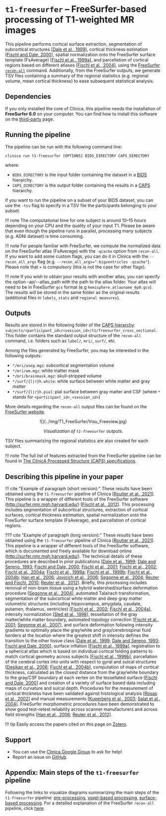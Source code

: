 <!-- markdownlint-disable MD033-->
# `t1-freesurfer` – FreeSurfer-based processing of T1-weighted MR images

This pipeline performs cortical surface extraction, segmentation of subcortical structures [[Dale et al., 1999](http://dx.doi.org/10.1006/nimg.1998.0395)], cortical thickness estimation [[Fischl and Dale, 2000](http://dx.doi.org/10.1073/pnas.200033797)], spatial normalization onto the FreeSurfer surface template (FsAverage) [[Fischl et al., 1999a](http://dx.doi.org/10.1006/nimg.1998.0396)], and parcellation of cortical regions based on different atlases [[Fischl et al., 2004](http://dx.doi.org/10.1093/cercor/bhg087)], using the [FreeSurfer `recon-all`](https://surfer.nmr.mgh.harvard.edu/fswiki/recon-all) command.
Additionally, from the FreeSurfer outputs, we generate TSV files containing a summary of the regional statistics (e.g. regional volume, mean cortical thickness) to ease subsequent statistical analysis.

## Dependencies
<!-- If you installed the docker image of Clinica, nothing is required. -->
If you only installed the core of Clinica, this pipeline needs the installation of
**FreeSurfer 6.0** on your computer.
You can find how to install this software on the [third-party](../../Third-party) page.

## Running the pipeline

The pipeline can be run with the following command line:

```Text
clinica run t1-freesurfer [OPTIONS] BIDS_DIRECTORY CAPS_DIRECTORY
```

where:

- `BIDS_DIRECTORY` is the input folder containing the dataset in a [BIDS](../../BIDS) hierarchy.
- `CAPS_DIRECTORY` is the output folder containing the results in a [CAPS](../../CAPS/Introduction) hierarchy.

If you want to run the pipeline on a subset of your BIDS dataset, you can use the `-tsv` flag to specify in a TSV file the participants belonging to your subset.

!!! note
    The computational time for one subject is around 10–15 hours depending on your CPU and the quality of your input T1.
    Please be aware that even though the pipeline runs in parallel, processing many subjects (e.g. ADNI dataset) is time consuming.

!!! note
    For people familiar with FreeSurfer, we compute the normalized data on the FreeSurfer atlas (FsAverage) with the `-qcache` option from `recon-all`.
    If you want to add some custom flags, you can do it in Clinica with the `--recon_all_args` flag (e.g. `--recon_all_args="-bigventricles -qcache"`).
    Please note that `=` is compulsory (this is not the case for other flags).

!!! note
    If you wish to obtain your results with another atlas, you can specify the option -ap/--atlas_path with the path to the atlas folder. Your atlas will need to be in FreeSurfer `gcs` format (e.g `hemisphere.atlasname_6p0.gcs`). The results will be stored in the same folder as the original results (additional files in `labels`, `stats` and `regional measures`).

## Outputs

Results are stored in the following folder of the
[CAPS hierarchy](../../CAPS/Specifications/#t1-freesurfer-freesurfer-based-processing-of-t1-weighted-mr-images):
`subjects/<participant_id>/<session_id>/t1/freesurfer_cross_sectional`.
This folder contains the standard output structure of the `recon-all` command, i.e. folders such as `label/`, `mri/`, `surf/`, etc.

Among the files generated by FreeSurfer, you may be interested in the following outputs:

- `*/mri/aseg.mgz`: subcortical segmentation volume
- `*/mri/wm.mgz`: white matter mask
- `*/mri/brainmask.mgz`: skull-stripped volume
- `*/surf/{l|r}h.white`: white surface between white matter and gray matter
- `*/surf/{l|r}h.pial`: pial surface between gray matter and CSF
  (where `*` stands for `<participant_id>_<session_id>`)

More details regarding the `recon-all` output files can be found on the [FreeSurfer website](https://surfer.nmr.mgh.harvard.edu/fswiki/ReconAllOutputFiles).

<center>![](../img/T1_FreeSurfer/Visu_Freeview.jpg)</center>

*<center>Visualization of `t1-freesurfer` outputs.</center>*

TSV files summarizing the regional statistics are also created for each subject.

!!! note
    The full list of features extracted from the FreeSurfer pipeline can be found in [The ClinicA Processed Structure (CAPS) specifications](../../CAPS/Specifications/#t1-freesurfer-freesurfer-based-processing-of-t1-weighted-mr-images).

<!-- ## Visualization of the results

!!! note
    The visualization command is not available for the moment. Please come back later, this section will be updated ASAP. -->

## Describing this pipeline in your paper

!!! cite "Example of paragraph (short version):"
    These results have been obtained using the `t1-freesurfer` pipeline of Clinica [[Routier et al., 2021](https://doi.org/10.3389/fninf.2021.689675)].
    This pipeline is a wrapper of different tools of the FreeSurfer software (<http://surfer.nmr.mgh.harvard.edu/>) [[Fischl et al., 2012](http://dx.doi.org/10.1016/j.neuroimage.2012.01.021)].
    This processing includes segmentation of subcortical structures, extraction of cortical surfaces, cortical thickness estimation, spatial normalization onto the FreeSurfer surface template (FsAverage), and parcellation of cortical regions.

??? cite "Example of paragraph (long version):"
    These results have been obtained using the `t1-freesurfer` pipeline of Clinica
    [[Routier et al., 2021](https://doi.org/10.3389/fninf.2021.689675)].
    This pipeline is a wrapper of different tools of the FreeSurfer software, which is documented and freely available for download online (<http://surfer.nmr.mgh.harvard.edu/>).
    The technical details of these procedures are described in prior publications
    [[Dale et al., 1999](http://dx.doi.org/10.1006/nimg.1998.0395);
    [Dale and Sereno, 1993](http://dx.doi.org/10.1162/jocn.1993.5.2.162);
    [Fischl and Dale, 2000](http://dx.doi.org/10.1073/pnas.200033797);
    [Fischl et al., 2001](http://dx.doi.org/10.1109/42.906426);
    [Fischl et al., 2002](http://dx.doi.org/10.1016/S0896-6273(02)00569-X);
    [Fischl et al., 2004a](http://dx.doi.org/10.1016/j.neuroimage.2004.07.016);
    [Fischl et al., 1999a](http://dx.doi.org/10.1006/nimg.1998.0396);
    [Fischl et al., 1999b](http://dx.doi.org/10.1002/(SICI)1097-0193(1999)8:4<272::AID-HBM10>3.0.CO;2-4);
    [Fischl et al., 2004b](http://dx.doi.org/10.1093/cercor/bhg087);
    [Han et al., 2006](http://dx.doi.org/10.1016/j.neuroimage.2006.02.051);
    [Jovicich et al., 2006](http://dx.doi.org/10.1016/j.neuroimage.2005.09.046);
    [Segonne et al., 2004](http://dx.doi.org/10.1016/j.neuroimage.2004.03.032);
    [Reuter and Fischl, 2010](http://dx.doi.org/10.1016/j.neuroimage.2011.02.076);
    [Reuter et al., 2012](http://dx.doi.org/10.1016/j.neuroimage.2012.02.084)].
    Briefly, this processing includes removal of non-brain tissue using a hybrid watershed/surface deformation procedure [[Segonne et al., 2004](http://dx.doi.org/10.1016/j.neuroimage.2004.03.032)], automated Talairach transformation, segmentation of the subcortical white matter and
    deep gray matter volumetric structures (including hippocampus, amygdala, caudate, putamen, thalamus, ventricles) [[Fischl et al., 2002](http://dx.doi.org/10.1016/S0896-6273(02)00569-X);
    [Fischl et al., 2004a](http://dx.doi.org/10.1016/j.neuroimage.2004.07.016)], intensity normalization [[Sled et al., 1998](http://dx.doi.org/10.1109/42.668698)], tessellation of the gray matter/white matter boundary, automated topology correction [[Fischl et al., 2001](http://dx.doi.org/10.1109/42.906426);
    [Segonne et al., 2007](http://dx.doi.org/10.1109/TMI.2006.887364)], and
    surface deformation following intensity gradients to optimally place the gray/white and
    gray/cerebrospinal fluid borders at the location where the greatest shift in intensity defines the transition to the other tissue class
    [[Dale et al., 1999](http://dx.doi.org/10.1006/nimg.1998.0395);
    [Dale and Sereno, 1993](http://dx.doi.org/10.1162/jocn.1993.5.2.162);
    [Fischl and Dale, 2000](http://dx.doi.org/10.1073/pnas.200033797)], surface inflation [[Fischl et al., 1999a](http://dx.doi.org/10.1006/nimg.1998.0396)], registration to a spherical atlas which is based on individual cortical folding patterns to match cortical geometry across subjects [[Fischl et al., 1999b](http://dx.doi.org/10.1002/(SICI)1097-0193(1999)8:4<272::AID-HBM10>3.0.CO;2-4)], parcellation of the cerebral cortex into units with respect to gyral and sulcal structures [[Desikan et al., 2006](http://dx.doi.org/10.1016/j.neuroimage.2006.01.021);
    [Fischl et al., 2004b](http://dx.doi.org/10.1093/cercor/bhg087)], computation of maps of cortical thickness, calculated as the closest distance from the gray/white boundary to the gray/CSF boundary at each vertex on the tessellated surface [[Fischl and Dale, 2000](http://dx.doi.org/10.1073/pnas.200033797)] and creation of a variety of surface based data including maps of curvature and sulcal depth.
    Procedures for the measurement of cortical thickness have been validated against histological analysis [[Rosas et al., 2002](http://dx.doi.org/10.1212/WNL.58.5.695)] and manual measurements [[Kuperberg et al., 2003](http://dx.doi.org/10.1001/archpsyc.60.9.878);
    [Salat et al., 2004](http://dx.doi.org/10.1093/cercor/bhh032)].
    FreeSurfer morphometric procedures have been demonstrated to show good test-retest reliability across scanner manufacturers and across field strengths
    [[Han et al., 2006](http://dx.doi.org/10.1016/j.neuroimage.2006.02.051);
    [Reuter et al., 2012](http://dx.doi.org/10.1016/j.neuroimage.2012.02.084)].

!!! tip
    Easily access the papers cited on this page on [Zotero](https://www.zotero.org/groups/2240070/clinica_aramislab/items/collectionKey/GHAXT4R5).

## Support

- You can use the [Clinica Google Group](https://groups.google.com/forum/#!forum/clinica-user) to ask for help!
- Report an issue on [GitHub](https://github.com/aramis-lab/clinica/issues).

## Appendix: Main steps of the `t1-freesurfer` pipeline

Following the links to visualize diagrams summarizing the main steps of the `t1-freesurfer` pipeline: [pre-processing](../img/T1_FreeSurfer/t1-freesurfer_pipeline1.svg), [voxel-based processing](../img/T1_FreeSurfer/t1-freesurfer_pipeline2.svg), [surface-based processing](../img/T1_FreeSurfer/t1-freesurfer_pipeline3.svg).
For a detailed explanation of the FreeSurfer `recon-all` pipeline, click [here](https://surfer.nmr.mgh.harvard.edu/fswiki/recon-all).
